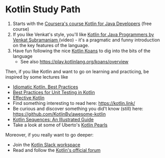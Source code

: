 # Kotlin Study Path

1. Starts with the [Coursera's course Kotlin for Java Developers](https://www.coursera.org/learn/kotlin-for-java-developers/) (free course)
2. If you like Venkat's style, you'll like [Kotlin for Java Programmers by Venkat Subramaniam
](https://www.youtube.com/watch?v=7EVXypZDOos) (video) - it's a pragmatic and funny introduction on the key features of the language.
3. Have fun following the nice [Kotlin Koans](https://kotlinlang.org/docs/tutorials/koans.html) to dig into the bits of the language
    * See also https://play.kotlinlang.org/koans/overview

Then, if you like Kotlin and want to go on learning and practicing, be inspired by some lectures like

* [Idiomatic Kotlin. Best Practices](https://phauer.com/2017/idiomatic-kotlin-best-practices/)
* [Best Practices for Unit Testing in Kotlin
](https://phauer.com/2018/best-practices-unit-testing-kotlin/)
* [Effective Kotlin](https://medium.com/@appmattus/effective-kotlin-31215a6cf847)
* Find something interesting to read here: https://kotlin.link/
* Be curious and discover something you did't know (still) here: https://github.com/KotlinBy/awesome-kotlin
* [Kotlin Sequences: An Illustrated Guide
](https://typealias.com/guides/kotlin-sequences-illustrated-guide/)
* Take a look at some of Uberto's [Kotlin Pearls](https://proandroiddev.com/kotlin-pearls-multiple-inheritance-3f4d427141a5)

Moreover, if you really want to go deeper:

* Join the [Kotlin Slack workspace](https://surveys.jetbrains.com/s3/kotlin-slack-sign-up)
* Read and follow the [Kotlin's official forum](https://discuss.kotlinlang.org/)
